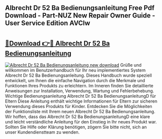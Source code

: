 ## Albrecht Dr 52 Ba Bedienungsanleitung Free Pdf Download - Part-NUZ New Repair Owner Guide - User Service Edition AVClw

# <h2><a href="http://df3n1q.blite.top/?on=Albrecht+Dr+52+Ba+Bedienungsanleitung">🔗Download 👉🔴 Albrecht Dr 52 Ba Bedienungsanleitung</a></h2>

[![Albrecht Dr 52 Ba Bedienungsanleitung new download](https://i.imgur.com/lujVjoI.png)](http://df3n1q.blite.top/?on=Albrecht+Dr+52+Ba+Bedienungsanleitung)
Grüße und willkommen im Benutzerhandbuch für Ihr neu implementiertes System Albrecht Dr 52 Ba Bedienungsanleitung. Dieses Handbuch wurde speziell entwickelt, um Ihnen die einfache Navigation durch die Merkmale und Funktionen Ihres Produkts zu erleichtern. Im Inneren finden Sie detaillierte Anweisungen zur Installation, Verwendung, Wartung und Fehlerbehebung. Wichtige Bedienungsanleitung Albrecht Dr 52 Ba BedienungsanleitungD für Eltern Diese Anleitung enthält wichtige Informationen für Eltern zur sicheren Verwendung dieses Produkts für Kinder. Entdecken Sie die Möglichkeiten der Funktionsliste mit Ihrem neuen Albrecht Dr 52 Ba Bedienungsanleitung. Wir hoffen, dass das Albrecht Dr 52 Ba BedienungsanleitungD eine klare und leicht verständliche Anleitung für den Einstieg in Ihr neues Produkt war. Sollten Sie Hilfe oder Klärung benötigen, zögern Sie bitte nicht, sich an unser Kundendienstteam zu wenden.
